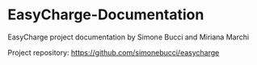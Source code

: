 # EasyCharge-Documentation
EasyCharge project documentation by Simone Bucci and Miriana Marchi

Project repository: https://github.com/simonebucci/easycharge

